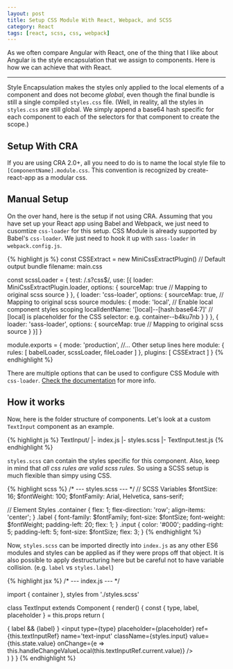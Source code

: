 ```yaml
---
layout: post
title: Setup CSS Module With React, Webpack, and SCSS
category: React
tags: [react, scss, css, webpack]
---
```


As we often compare Angular with React, one of the thing that I like about Angular is the style encapsulation that we assign to components. Here is how we can achieve that with React.

---

Style Encapsulation makes the styles only applied to the local elements of a component and does not become *global*, even though the final bundle is still a single compiled `styles.css` file. (Well, in reality, all the styles in `styles.css` are still global. We simply append a base64 hash specific for each component to each of the selectors for that component to create the scope.)

## Setup With CRA

If you are using CRA 2.0+, all you need to do is to name the local style file to `[ComponentName].module.css`. This convention is recognized by create-react-app as a modular css.

## Manual Setup

On the over hand, here is the setup if not using CRA. Assuming that you have set up your React app using Babel and Webpack, we just need to cusomtize `css-loader` for this setup. CSS Module is already supported by Babel's `css-loader`. We just need to hook it up with `sass-loader` in `webpack.config.js`.

{% highlight js %}
const CSSExtract = new MiniCssExtractPlugin() // Default output bundle filename: main.css

const scssLoader = {
  test: /\.s?css$/,
  use: [{
    loader: MiniCssExtractPlugin.loader,
    options: {
      sourceMap: true // Mapping to original scss source
    }
  }, {
    loader: 'css-loader',
    options: {
      sourceMap: true, // Mapping to original scss source
      modules: {
        mode: 'local', // Enable local component styles scoping
        localIdentName: '[local]--[hash:base64:7]' // [local] is placeholder for the CSS selector: e.g. container--b4ku7nb
      }
    }
  }, {
    loader: 'sass-loader',
    options: {
      sourceMap: true // Mapping to original scss source
    }
  }]
}

module.exports = {
  mode: 'production',
  //... Other setup lines here
  module: {
    rules: [
      babelLoader,
      scssLoader,
      fileLoader
    ]
  },
  plugins: [
    CSSExtract
  ]
}
{% endhighlight %}

There are multiple options that can be used to configure CSS Module with `css-loader`. [Check the documentation](https://github.com/webpack-contrib/css-loader#modules) for more info.

## How it works

Now, here is the folder structure of components. Let's look at a custom `TextInput` component as an example.

{% highlight js %}
TextInput/
|- index.js
|- styles.scss
|- TextInput.test.js
{% endhighlight %}

`styles.scss` can contain the styles specific for this component. Also, keep in mind that *all css rules are valid scss rules.* So using a SCSS setup is much flexible than simpy using CSS.

{% highlight scss %}
/* --- styles.scss --- */
// SCSS Variables
$fontSize: 16;
$fontWeight: 100;
$fontFamily: Arial, Helvetica, sans-serif;

// Element Styles
.container {
  flex: 1;
  flex-direction: 'row';
  align-items: 'center';
}
.label {
  font-family: $fontFamily;
  font-size: $fontSize;
  font-weight: $fontWeight;
  padding-left: 20;
  flex: 1;
}
.input {
  color: '#000';
  padding-right: 5;
  padding-left: 5;
  font-size: $fontSize;
  flex: 3;
}
{% endhighlight %}

Now, `styles.scss` can be imported directly into `index.js` as any other ES6 modules and styles can be applied as if they were props off that object. It is also possible to apply destructuring here but be careful not to have variable collision. (e.g. `label` vs `styles.label`)

{% highlight jsx %}
/* --- index.js --- */

import { container }, styles from './styles.scss'

class TextInput extends Component {
  render() {
    const { type, label, placeholder } = this.props
    return (
      <div className={container}>
        {
          label &&
          <label htmlFor='text-input' className={styles.label}>
            {label}
          </label>
        }
        <input
          type={type}
          placeholder={placeholder}
          ref={this.textInputRef}
          name='text-input'
          className={styles.input}
          value={this.state.value}
          onChange={e => this.handleChangeValueLocal(this.textInputRef.current.value)}
        />
      </div>
    )
  }
}
{% endhighlight %}
